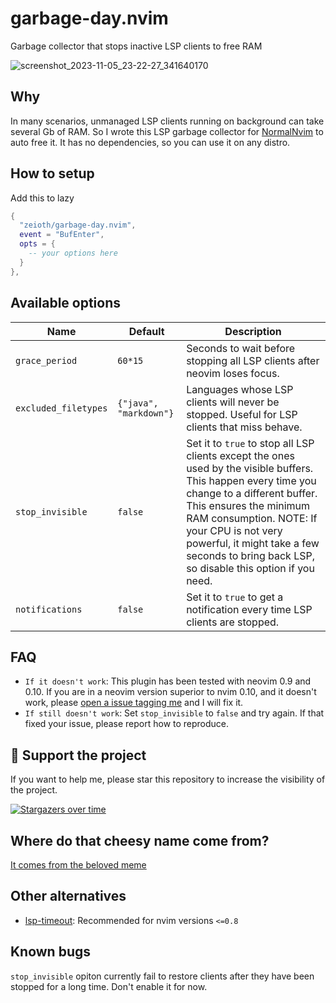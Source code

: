 # garbage-day.nvim
Garbage collector that stops inactive LSP clients to free RAM

![screenshot_2023-11-05_23-22-27_341640170](https://github.com/Zeioth/garbage-day.nvim/assets/3357792/76c2042e-39e2-4a94-b7a4-251bd41f2e04)

## Why
In many scenarios, unmanaged LSP clients running on background can take several Gb of RAM. So I wrote this LSP garbage collector for [NormalNvim](https://github.com/NormalNvim/NormalNvim) to auto free it. It has no dependencies, so you can use it on any distro.

## How to setup
Add this to lazy

```lua
{
  "zeioth/garbage-day.nvim",
  event = "BufEnter",
  opts = {
    -- your options here
  }
},
```

## Available options

| Name | Default | Description |
|--|--|--|
| `grace_period` | `60*15` | Seconds to wait before stopping all LSP clients after neovim loses focus. |
| `excluded_filetypes` | `{"java", "markdown"}` | Languages whose LSP clients will never be stopped. Useful for LSP clients that miss behave. |
| `stop_invisible` | `false` | Set it to `true` to stop all LSP clients except the ones used by the visible buffers. This happen every time you change to a different buffer. This ensures the minimum RAM consumption. NOTE: If your CPU is not very powerful, it might take a few seconds to bring back LSP, so disable this option if you need.
| `notifications` | `false` | Set it to `true` to get a notification every time LSP clients are stopped. |

## FAQ

* `If it doesn't work`: This plugin has been tested with neovim 0.9 and 0.10. If you are in a neovim version superior to nvim 0.10, and it doesn't work, please [open a issue tagging me](https://github.com/Zeioth/garbage-day.nvim/issues) and I will fix it.
* `If still doesn't work`: Set `stop_invisible` to `false` and try again. If that fixed your issue, please report how to reproduce.

## 🌟 Support the project
If you want to help me, please star this repository to increase the visibility of the project.

[![Stargazers over time](https://starchart.cc/Zeioth/garbage-day.nvim.svg)](https://starchart.cc/Zeioth/garbage-day.nvim)

## Where do that cheesy name come from?
[It comes from the beloved meme](https://knowyourmeme.com/memes/garbage-day)

## Other alternatives
* [lsp-timeout](https://github.com/hinell/lsp-timeout.nvim): Recommended for nvim versions `<=0.8`

## Known bugs
`stop_invisible` opiton currently fail to restore clients after they have been stopped for a long time. Don't enable it for now.
